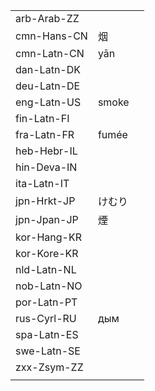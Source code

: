 | | | |
|-|-|-|
| arb-Arab-ZZ |  |  |
| cmn-Hans-CN | 烟 |  |
| cmn-Latn-CN | yān |  |
| dan-Latn-DK |  |  |
| deu-Latn-DE |  |  |
| eng-Latn-US | smoke |  |
| fin-Latn-FI |  |  |
| fra-Latn-FR | fumée |  |
| heb-Hebr-IL |  |  |
| hin-Deva-IN |  |  |
| ita-Latn-IT |  |  |
| jpn-Hrkt-JP | けむり |  |
| jpn-Jpan-JP | 煙 |  |
| kor-Hang-KR |  |  |
| kor-Kore-KR |  |  |
| nld-Latn-NL |  |  |
| nob-Latn-NO |  |  |
| por-Latn-PT |  |  |
| rus-Cyrl-RU | дым |  |
| spa-Latn-ES |  |  |
| swe-Latn-SE |  |  |
| zxx-Zsym-ZZ |  |  |
|  |  |  |
